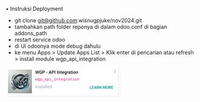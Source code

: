 • Instruksi Deployment

- git clone git@github.com:wisnugpjuke/nov2024.git
- tambahkan path folder reponya di dalam odoo.conf di bagian addons_path
- restart service odoo
- di UI odoonya mode debug dahulu
- ke menu Apps > Update Apps List > Klik enter di pencarian atau refresh > install module wgp_api_integration

![img.png](img.png)